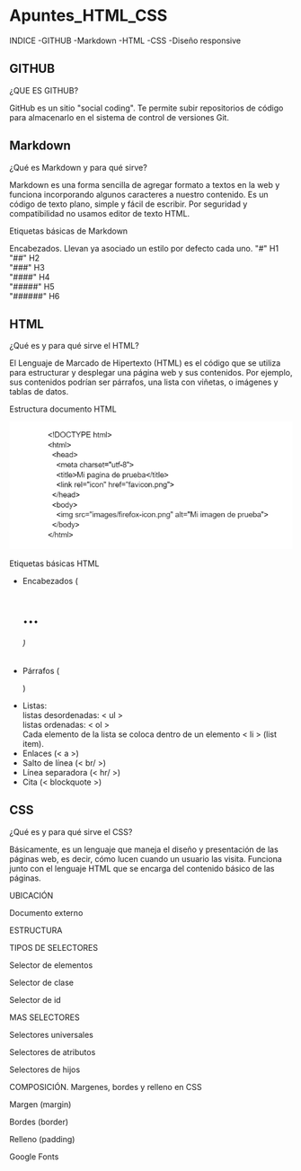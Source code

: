# Apuntes_HTML_CSS
INDICE
-GITHUB
-Markdown
-HTML
-CSS
-Diseño responsive

## GITHUB
¿QUE ES GITHUB?

GitHub es un sitio "social coding". Te permite subir repositorios de código para almacenarlo en el sistema de control de versiones Git.

## Markdown
¿Qué es Markdown y para qué sirve?

Markdown es una forma sencilla de agregar formato a textos en la web y funciona incorporando algunos caracteres a nuestro contenido. Es un código de texto plano, simple y fácil de escribir. Por seguridad y compatibilidad no usamos editor de texto HTML.

Etiquetas básicas de Markdown

Encabezados. Llevan ya asociado un estilo por defecto cada uno.
"#" H1  
"##" H2  
"###" H3  
"####" H4  
"#####" H5  
"######" H6  

## HTML
¿Qué es y para qué sirve el HTML?

El Lenguaje de Marcado de Hipertexto (HTML) es el código que se utiliza para estructurar y desplegar una página web y sus contenidos. Por ejemplo, sus contenidos podrían ser párrafos, una lista con viñetas, o imágenes y tablas de datos.

Estructura documento HTML

![html5](html5.png)

Etiquetas básicas HTML

- Encabezados (<h1> ... <h6>) 
- Párrafos ( <p> )  
 - Listas:   
  listas desordenadas: < ul >  
  listas ordenadas: < ol >    
 Cada elemento de la lista se coloca dentro de un elemento < li > (list item).  
- Enlaces (< a >)  
- Salto de línea (< br/ >)   
- Línea separadora (< hr/ >)    
- Cita (< blockquote >)  
  
## CSS

¿Qué es y para qué sirve el CSS?
  
Básicamente, es un lenguaje que maneja el diseño y presentación de las páginas web, es decir, cómo lucen cuando un usuario las visita. Funciona junto con el lenguaje HTML que se encarga del contenido básico de las páginas.
  
UBICACIÓN
  
Documento externo
  
<link rel="stylesheet" href="estils.css" type="text/css" />
  
ESTRUCTURA
  
TIPOS DE SELECTORES

  Selector de elementos
  
  Selector de clase
  
  Selector de id
  
 MAS SELECTORES
  
  Selectores universales
  
  Selectores de atributos
  
  Selectores de hijos
  
COMPOSICIÓN. Margenes, bordes y relleno en CSS
  
  Margen (margin)
  
  Bordes (border)
  
  Relleno (padding)
  
  
Google Fonts
